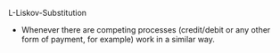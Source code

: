 L-Liskov-Substitution
- Whenever there are competing processes (credit/debit or any other form of payment, for example) work in a similar way.
